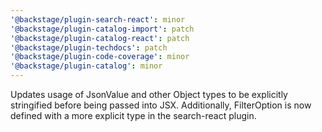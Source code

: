 ```yaml
---
'@backstage/plugin-search-react': minor
'@backstage/plugin-catalog-import': patch
'@backstage/plugin-catalog-react': patch
'@backstage/plugin-techdocs': patch
'@backstage/plugin-code-coverage': minor
'@backstage/plugin-catalog': minor
---
```


Updates usage of JsonValue and other Object types to be explicitly stringified before being passed into JSX.
Additionally, FilterOption is now defined with a more explicit type in the search-react plugin.
